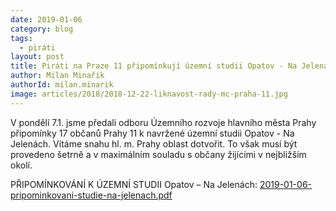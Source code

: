 ```yaml
---
date: 2019-01-06
category: blog
tags:
  - piráti
layout: post
title: Piráti na Praze 11 připomínkují územní studii Opatov - Na Jelenách
author: Milan Minařík
authorId: milan.minarik
image: articles/2018/2018-12-22-liknavost-rady-mc-praha-11.jpg
---
```


V pondělí 7.1. jsme předali odboru Územního rozvoje hlavního města Prahy připomínky 17 občanů Prahy 11 k navržené územní studii Opatov - Na Jelenách.
Vítáme snahu hl. m. Prahy oblast dotvořit. To však musí být provedeno šetrně a v maximálním souladu s občany žijícími v nejbližším okolí.

PŘIPOMÍNKOVÁNÍ K ÚZEMNÍ STUDII Opatov – Na Jelenách: [2019-01-06-pripominkovani-studie-na-jelenach.pdf](/assets/pdf/2019-01-06-pripominkovani-studie-na-jelenach.pdf)